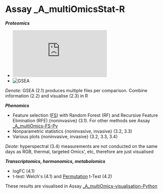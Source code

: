Assay _A_multiOmicsStat-R
=========================

***Proteomics***
- ![DEP](https://bioconductor.org/packages/release/bioc/html/DEP.html)
- ![GSEA](https://www.gsea-msigdb.org/gsea/index.jsp)

*Denote:* GSEA (2.1) produces multiple files per comparison. Combine information (2.2) and visualise (2.3) in R

***Phenomics***
- Feature selection ([FS](https://github.com/topepo/caret/)) with Random Forest (RF) and Recursive Feature Elimination (RFE) {noninvasive} (3.1). For other methods see Assay [_A_multiOmics-FS-Py](https://github.com/NIB-SI/multiOmics-integration/tree/main/_p_ADAPTOmics/_I_Desiree/_S_multiOmics/_A_multiOmics-FS-Py)
- Nonparametric statistics {noninvasive, invasive} (3.2, 3.3)
- Various plots {noninvasive, invasive} (3.2, 3.3, 3.4)

*Deote*: hyperspectral (3.4) measurements are not conducted on the same days as RGB, thermal, targeted Omics', etc, therefore are just visualised

***Transcriptomics, hormonomics, metabolomics***
- logFC (4.1)
- t-test: Welch's (4.1) and [Permutation](https://github.com/stamats/MKinfer) t-Test (4.2)

These results are visualised in Assay [_A_multiOmics-visualisation-Python](https://github.com/NIB-SI/multiOmics-integration/tree/main/_p_ADAPTOmics/_I_Desiree/_S_multiOmics/_A_multiOmics-visualisation-Py)


